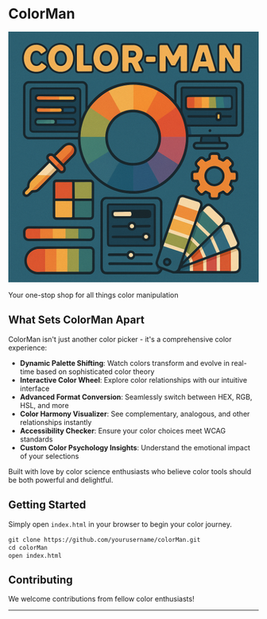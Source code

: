 # ColorMan

![ColorMan Logo](assets/images/png/colorMan.png)

Your one-stop shop for all things color manipulation

## What Sets ColorMan Apart

ColorMan isn't just another color picker - it's a comprehensive color experience:

- **Dynamic Palette Shifting**: Watch colors transform and evolve in real-time based on sophisticated color theory
- **Interactive Color Wheel**: Explore color relationships with our intuitive interface
- **Advanced Format Conversion**: Seamlessly switch between HEX, RGB, HSL, and more
- **Color Harmony Visualizer**: See complementary, analogous, and other relationships instantly
- **Accessibility Checker**: Ensure your color choices meet WCAG standards
- **Custom Color Psychology Insights**: Understand the emotional impact of your selections

Built with love by color science enthusiasts who believe color tools should be both powerful and delightful.

## Getting Started

Simply open `index.html` in your browser to begin your color journey.

```
git clone https://github.com/yourusername/colorMan.git
cd colorMan
open index.html
```

## Contributing

We welcome contributions from fellow color enthusiasts!

---
